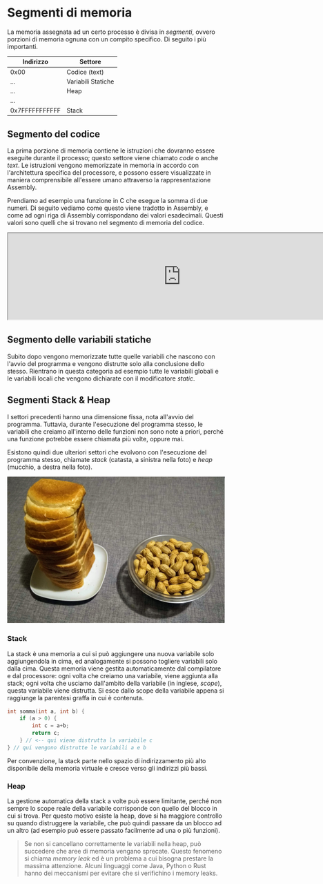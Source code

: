 # Segmenti di memoria

La memoria assegnata ad un certo processo è divisa in _segmenti_, ovvero porzioni di memoria ognuna con un compito specifico. Di seguito i più importanti.

| Indirizzo  | Settore|
|------------|--------|
| 0x00       | Codice (text) |
| ...       | Variabili Statiche|
| ...        |Heap|
| ...        |  |
| 0x7FFFFFFFFFFF |Stack|

## Segmento del codice

La prima porzione di memoria contiene le istruzioni che dovranno essere eseguite durante il processo; questo settore viene chiamato _code_ o anche _text_. Le istruzioni vengono memorizzate in memoria in accordo con l'architettura specifica del processore, e possono essere visualizzate in maniera comprensibile all'essere umano attraverso la rappresentazione Assembly.

Prendiamo ad esempio una funzione in C che esegue la somma di due numeri. Di seguito vediamo come questo viene tradotto in Assembly, e come ad ogni riga di Assembly corrispondano dei valori esadecimali. Questi valori sono quelli che si trovano nel segmento di memoria del codice.

<iframe width="800px" height="200px" src="https://godbolt.org/e?readOnly=true&hideEditorToolbars=true#g:!((g:!((g:!((h:codeEditor,i:(filename:'1',fontScale:14,fontUsePx:'0',j:1,lang:___c,selection:(endColumn:16,endLineNumber:2,positionColumn:16,positionLineNumber:2,selectionStartColumn:16,selectionStartLineNumber:2,startColumn:16,startLineNumber:2),source:'int+somma(int+a,int+b)+%7B%0A++++return+a%2Bb%3B%0A%7D'),l:'5',n:'0',o:'C+source+%231',t:'0')),k:45.71428571428573,l:'4',n:'0',o:'',s:0,t:'0'),(g:!((h:compiler,i:(compiler:cg132,filters:(b:'0',binary:'1',binaryObject:'0',commentOnly:'0',debugCalls:'1',demangle:'0',directives:'0',execute:'0',intel:'0',libraryCode:'0',trim:'1'),flagsViewOpen:'1',fontScale:14,fontUsePx:'0',j:1,lang:___c,libs:!(),options:'',overrides:!(),selection:(endColumn:1,endLineNumber:1,positionColumn:1,positionLineNumber:1,selectionStartColumn:1,selectionStartLineNumber:1,startColumn:1,startLineNumber:1),source:1),l:'5',n:'0',o:'+x86-64+gcc+13.2+(Editor+%231)',t:'0')),k:54.28571428571431,l:'4',n:'0',o:'',s:0,t:'0')),l:'2',n:'0',o:'',t:'0')),version:4"></iframe>

## Segmento delle variabili statiche

Subito dopo vengono memorizzate tutte quelle variabili che nascono con l'avvio del programma e vengono distrutte solo alla conclusione dello stesso. Rientrano in questa categoria ad esempio tutte le variabili globali e le variabili locali che vengono dichiarate con il modificatore _static_.

## Segmenti Stack & Heap

I settori precedenti hanno una dimensione fissa, nota all'avvio del programma. Tuttavia, durante l'esecuzione del programma stesso, le variabili che creiamo all'interno delle funzioni non sono note a priori, perché una funzione potrebbe essere chiamata più volte, oppure mai.

Esistono quindi due ulteriori settori che evolvono con l'esecuzione del programma stesso, chiamate _stack_ (catasta, a sinistra nella foto) e _heap_ (mucchio, a destra nella foto).

<p class="centered">
<img class="w80p" src="https://github.com/wbigger/book-cs-3y/raw/master/src/02-sorting/assets/stack-heap.jpg?raw=true" alt="Stack and heap" title="Stack and heap">
</p>

### Stack

La stack è una memoria a cui si può aggiungere una nuova variabile solo aggiungendola in cima, ed analogamente si possono togliere variabili solo dalla cima. Questa memoria viene gestita automaticamente dal compilatore e dal processore: ogni volta che creiamo una variabile, viene aggiunta alla stack; ogni volta che usciamo dall'ambito della variabile (in inglese, _scope_), questa variabile viene distrutta. Si esce dallo scope della variabile appena si raggiunge la parentesi graffa in cui è contenuta.

```c
int somma(int a, int b) {
    if (a > 0) {
        int c = a+b;
        return c;
    } // <-- qui viene distrutta la variabile c
} // qui vengono distrutte le variabili a e b
```

Per convenzione, la stack parte nello spazio di indirizzamento più alto disponibile della memoria virtuale e cresce verso gli indirizzi più bassi.

### Heap

La gestione automatica della stack a volte può essere limitante, perché non sempre lo scope reale della variabile corrisponde con quello del blocco in cui si trova. Per questo motivo esiste la heap, dove si ha maggiore controllo su quando distruggere la variabile, che può quindi passare da un blocco ad un altro (ad esempio può essere passato facilmente ad una o più funzioni).

> Se non si cancellano correttamente le variabili nella heap, può succedere che aree di memoria vengano sprecate. Questo fenomeno si chiama _memory leak_ ed è un problema a cui bisogna prestare la massima attenzione. Alcuni linguaggi come Java, Python o Rust hanno dei meccanismi per evitare che si verifichino i memory leaks.
